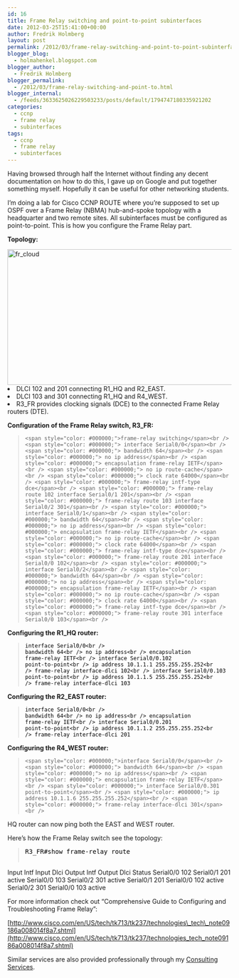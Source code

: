 ```yaml
---
id: 16
title: Frame Relay switching and point-to-point subinterfaces
date: 2012-03-25T15:41:00+00:00
author: Fredrik Holmberg
layout: post
permalink: /2012/03/frame-relay-switching-and-point-to-point-subinterfaces/
blogger_blog:
  - holmahenkel.blogspot.com
blogger_author:
  - Fredrik Holmberg
blogger_permalink:
  - /2012/03/frame-relay-switching-and-point-to.html
blogger_internal:
  - /feeds/3633625026229503233/posts/default/1794747180335921202
categories:
  - ccnp
  - frame relay
  - subinterfaces
tags:
  - ccnp
  - frame relay
  - subinterfaces
---
```

Having browsed through half the Internet without finding any decent documentation on how to do this, I gave up on Google and put together something myself. Hopefully it can be useful for other networking students.

I&#8217;m doing a lab for Cisco CCNP ROUTE where you&#8217;re supposed to set up OSPF over a Frame Relay (NBMA) hub-and-spoke topology with a headquarter and two remote sites. All subinterfaces must be configured as point-to-point. This is how you configure the Frame Relay part.

<!--more-->

**Topology:**

<img class="alignnone size-full wp-image-44" src="http://fredrikholmberg.com/wp-content/uploads/2012/03/ajhefbj23lrkjn.png" alt="fr_cloud" width="560" height="304" srcset="http://fredrikholmberg.com/wp-content/uploads/2012/03/ajhefbj23lrkjn.png 560w, http://fredrikholmberg.com/wp-content/uploads/2012/03/ajhefbj23lrkjn-300x163.png 300w" sizes="(max-width: 560px) 100vw, 560px" />

<li style="text-align: left;">
  DLCI 102 and 201 connecting R1_HQ and R2_EAST.
</li>
<li style="text-align: left;">
  <span style="text-align: center;">DLCI 103 and 301 connecting R1_HQ and R4_WEST.</span>
</li>
<li style="text-align: left;">
  <span style="text-align: center;">R3_FR provides clocking signals (DCE) to the connected Frame Relay routers (DTE).</span>
</li>

**Configuration of the Frame Relay switch, R3_FR:**

> `<span style="color: #000000;">frame-relay switching</span><br />
<span style="color: #000000;"> interface Serial0/0</span><br />
<span style="color: #000000;"> bandwidth 64</span><br />
<span style="color: #000000;"> no ip address</span><br />
<span style="color: #000000;"> encapsulation frame-relay IETF</span><br />
<span style="color: #000000;"> no ip route-cache</span><br />
<span style="color: #000000;"> clock rate 64000</span><br />
<span style="color: #000000;"> frame-relay intf-type dce</span><br />
<span style="color: #000000;"> frame-relay route 102 interface Serial0/1 201</span><br />
<span style="color: #000000;"> frame-relay route 103 interface Serial0/2 301</span><br />
<span style="color: #000000;"> interface Serial0/1</span><br />
<span style="color: #000000;"> bandwidth 64</span><br />
<span style="color: #000000;"> no ip address</span><br />
<span style="color: #000000;"> encapsulation frame-relay IETF</span><br />
<span style="color: #000000;"> no ip route-cache</span><br />
<span style="color: #000000;"> clock rate 64000</span><br />
<span style="color: #000000;"> frame-relay intf-type dce</span><br />
<span style="color: #000000;"> frame-relay route 201 interface Serial0/0 102</span><br />
<span style="color: #000000;"> interface Serial0/2</span><br />
<span style="color: #000000;"> bandwidth 64</span><br />
<span style="color: #000000;"> no ip address</span><br />
<span style="color: #000000;"> encapsulation frame-relay IETF</span><br />
<span style="color: #000000;"> no ip route-cache</span><br />
<span style="color: #000000;"> clock rate 64000</span><br />
<span style="color: #000000;"> frame-relay intf-type dce</span><br />
<span style="color: #000000;"> frame-relay route 301 interface Serial0/0 103</span><br />
` 

**Configuring the R1_HQ router:**

> <span style="color: #000000;"><code>interface Serial0/0&lt;br />
bandwidth 64&lt;br />
no ip address&lt;br />
encapsulation frame-relay IETF&lt;br />
interface Serial0/0.102 point-to-point&lt;br />
ip address 10.1.1.1 255.255.255.252&lt;br />
frame-relay interface-dlci 102&lt;br />
interface Serial0/0.103 point-to-point&lt;br />
ip address 10.1.1.5 255.255.255.252&lt;br />
frame-relay interface-dlci 103</code></span>

**Configuring the R2_EAST router:**

> <span style="color: #000000;"><code>interface Serial0/0&lt;br />
bandwidth 64&lt;br />
no ip address&lt;br />
encapsulation frame-relay IETF&lt;br />
interface Serial0/0.201 point-to-point&lt;br />
ip address 10.1.1.2 255.255.255.252&lt;br />
frame-relay interface-dlci 201</code></span>

**Configuring the R4_WEST router:**

> `<span style="color: #000000;">interface Serial0/0</span><br />
<span style="color: #000000;"> bandwidth 64</span><br />
<span style="color: #000000;"> no ip address</span><br />
<span style="color: #000000;"> encapsulation frame-relay IETF</span><br />
<span style="color: #000000;"> interface Serial0/0.301 point-to-point</span><br />
<span style="color: #000000;"> ip address 10.1.1.6 255.255.255.252</span><br />
<span style="color: #000000;"> frame-relay interface-dlci 301</span><br />
` 

HQ router can now ping both the EAST and WEST router.

Here&#8217;s how the Frame Relay switch see the topology:

> <pre><span style="color: #000000;">R3_FR#show frame-relay route
Input Intf      Input Dlci      Output Intf     Output Dlci     Status
Serial0/0       102             Serial0/1       201             active
Serial0/0       103             Serial0/2       301             active
Serial0/1       201             Serial0/0       102             active
Serial0/2       301             Serial0/0       103             active
</span></pre>

For more information check out &#8220;Comprehensive Guide to Configuring and Troubleshooting Frame Relay&#8221;:
  
[http://www.cisco.com/en/US/tech/tk713/tk237/technologies\_tech\_note09186a008014f8a7.shtml](http://www.cisco.com/en/US/tech/tk713/tk237/technologies_tech_note09186a008014f8a7.shtml)

Similar services are also provided professionally through my [Consulting Services](http://fredrikholmberg.com/consulting/).